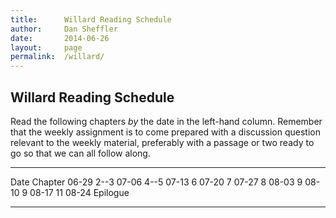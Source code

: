 ```yaml
---
title:      Willard Reading Schedule
author:     Dan Sheffler
date:       2014-06-26
layout:     page
permalink:  /willard/
---
```



## Willard Reading Schedule ##

Read the following chapters *by* the date in the left-hand column. Remember that the weekly assignment is to come prepared with a discussion question relevant to the weekly material, preferably with a passage or two ready to go so that we can all follow along.

  ------- -----------
  Date    Chapter
  06-29   2--3
  07-06   4--5
  07-13   6
  07-20   7
  07-27   8
  08-03   9
  08-10   9
  08-17   11
  08-24   Epilogue
  ------- -----------


